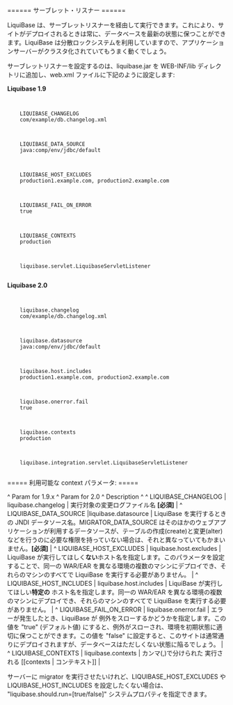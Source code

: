 ====== サーブレット・リスナー ======

LiquiBase は、サーブレットリスナーを経由して実行できます。これにより、サイトがデプロイされるときは常に、データベースを最新の状態に保つことができます。LiquiBase は分散ロックシステムを利用していますので、アプリケーションサーバーがクラスタ化されていてもうまく動くでしょう。

サーブレットリスナーを設定するのは、liquibase.jar を WEB-INF/lib ディレクトリに追加し、web.xml ファイルに下記のように設定します:


**Liquibase 1.9**

<code xml>
<context-param>
    <param-name>LIQUIBASE_CHANGELOG</param-name>
    <param-value>com/example/db.changelog.xml</param-value>
</context-param>

<context-param>
    <param-name>LIQUIBASE_DATA_SOURCE</param-name>
    <param-value>java:comp/env/jdbc/default</param-value>
</context-param>

<context-param>
    <param-name>LIQUIBASE_HOST_EXCLUDES</param-name>
    <param-value>production1.example.com, production2.example.com</param-value>
</context-param>

<context-param>
    <param-name>LIQUIBASE_FAIL_ON_ERROR</param-name>
    <param-value>true</param-value>
</context-param>

<context-param>
    <param-name>LIQUIBASE_CONTEXTS</param-name>
    <param-value>production</param-value>
</context-param>

<listener>
    <listener-class>liquibase.servlet.LiquibaseServletListener</listener-class>
</listener>
</code>          

**Liquibase 2.0**

<code xml>
<context-param>
    <param-name>liquibase.changelog</param-name>
    <param-value>com/example/db.changelog.xml</param-value>
</context-param>

<context-param>
    <param-name>liquibase.datasource</param-name>
    <param-value>java:comp/env/jdbc/default</param-value>
</context-param>

<context-param>
    <param-name>liquibase.host.includes</param-name>
    <param-value>production1.example.com, production2.example.com</param-value>
</context-param>

<context-param>
    <param-name>liquibase.onerror.fail</param-name>
    <param-value>true</param-value>
</context-param>

<context-param>
    <param-name>liquibase.contexts</param-name>
    <param-value>production</param-value>
</context-param>

<listener>
    <listener-class>liquibase.integration.servlet.LiquibaseServletListener</listener-class>
</listener>
</code> 


===== 利用可能な context パラメータ: =====

^ Param for 1.9.x ^ Param for 2.0 ^ Description ^
^ LIQUIBASE_CHANGELOG | liquibase.changelog | 実行対象の変更ログファイル名 **[必須]**  | 
^ LIQUIBASE_DATA_SOURCE  |liquibase.datasource  | LiquiBase を実行するときの JNDI データソース名。MIGRATOR_DATA_SOURCE はそのほかのウェブアプリケーションが利用するデータソースが、テーブルの作成(create)と変更(alter)などを行うのに必要な権限を持っていない場合は、それと異なっていてもかまいません。**[必須]**  | 
^ LIQUIBASE_HOST_EXCLUDES  | liquibase.host.excludes | LiquiBase が実行してほしく**ない**ホスト名を指定します。このパラメータを設定することで、同一の WAR/EAR を異なる環境の複数のマシンにデプロイでき、それらのマシンのすべてで LiquiBase を実行する必要がありません。 | 
^ LIQUIBASE_HOST_INCLUDES  | liquibase.host.includes | LiquiBase が実行してほしい**特定の** ホスト名を指定します。同一の WAR/EAR を異なる環境の複数のマシンにデプロイでき、それらのマシンのすべてで LiquiBase を実行する必要がありません。 | 
^ LIQUIBASE_FAIL_ON_ERROR  | liquibase.onerror.fail | エラーが発生したとき、LiquiBase が 例外をスローするかどうかを指定します。この値を "true" (デフォルト値) にすると、例外がスローされ、環境を初期状態に適切に保つことができます。この値を "false" に設定すると、このサイトは通常通りにデプロイされますが、データベースはただしくない状態に陥るでしょう。 | 
^ LIQUIBASE_CONTEXTS  | liquibase.contexts | カンマ(,)で分けられた 実行される [[contexts | コンテキスト]] | 

サーバーに migrator を実行させたいけれど、LIQUIBASE_HOST_EXCLUDES や LIQUIBASE_HOST_INCLUDES を設定したくない場合は、 "liquibase.should.run=[true/false]" システムプロパティを指定できます。